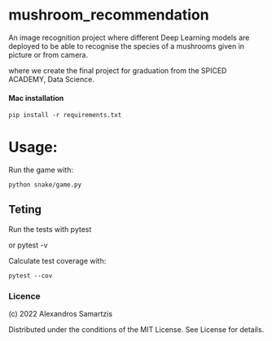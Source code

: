 # mushroom_recommendation
An image recognition project where different Deep Learning models are deployed to be able to recognise the species of a mushrooms given in picture or from camera.

where we create the final project for graduation from the SPICED ACADEMY, Data Science.


#### Mac installation
    pip install -r requirements.txt


# Usage:

Run the game with:
    
    python snake/game.py 


## Teting
Run the tests with 
    pytest

or 
    pytest -v

Calculate test coverage with:

    pytest --cov

### Licence

(c) 2022 Alexandros Samartzis

Distributed under the conditions of the MIT License. See License for details.